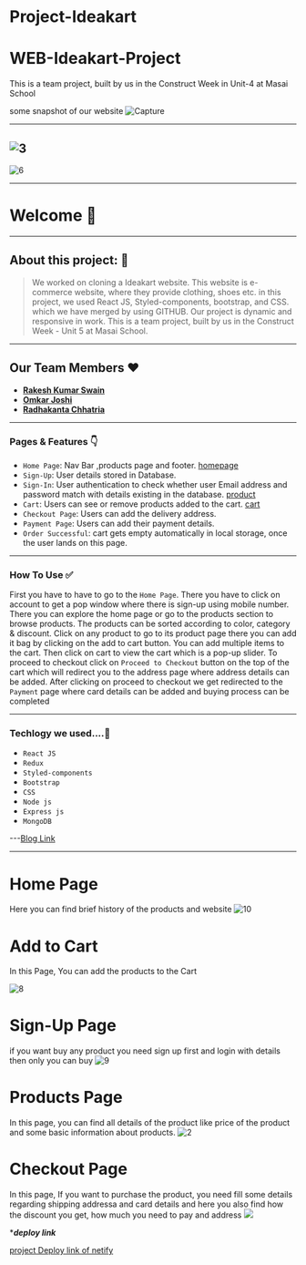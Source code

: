 # Project-Ideakart
# WEB-Ideakart-Project
This is a team project, built by us in the Construct Week in Unit-4 at Masai School


some snapshot of our website
![Capture](https://miro.medium.com/max/1400/1*n_DV1VS6Ap4dyg0UhVx7UA.png)

---------
![3](https://miro.medium.com/max/1400/1*rMzUZuqCQd6h_2Fd7PUYaw.png)
----------------

![6](https://miro.medium.com/max/1400/1*cpB5Ec8ajmG9YupTONPXvg.png)


---

# Welcome 👋

---

## About this project: 🙌

> We worked on cloning a Ideakart website. This website is e-commerce website, where they provide clothing, shoes etc. in this project, we used React JS, Styled-components, bootstrap, and CSS. which we have merged by using GITHUB. Our project is dynamic and responsive in work.
> This is a team project, built by us in the Construct Week - Unit 5 at Masai School.


---

## Our Team Members ❤️

- [**Rakesh Kumar Swain**](https://www.linkedin.com/in/rakesh-kumar-swain-8259a7164/)
- [**Omkar Joshi**](https://www.linkedin.com/in/omkar-joshi-969865168/)
- [**Radhakanta Chhatria**](https://www.linkedin.com/in/radhakanta-chhatria-91b0171a9/)
---

### Pages & Features 👇

- `Home Page`: Nav Bar ,products page and footer.
[homepage](https://user-images.githubusercontent.com/96947719/174470085-708117f5-9697-447e-b726-dc604a6f22e1.png)
- `Sign-Up`: User details stored in Database.
- `Sign-In`: User authentication to check whether user Email address and password match with details existing in the database.
[product](https://user-images.githubusercontent.com/96947719/174470104-50dbfb23-607d-40dd-896c-e7dff11b96b1.png)
- `Cart`: Users can see or remove products added to the cart.
[cart](https://user-images.githubusercontent.com/96947719/174470131-ee972623-d576-466b-8a4e-f741a93aa806.png)
- `Checkout Page`: Users can add the delivery address.
- `Payment Page`: Users can add their payment details.
- `Order Successful`: cart gets empty automatically in local storage, once the user lands on this page.

---

### How To Use ✅

First you have to have to go to the `Home Page`. There you have to click on account to get a pop window where there is sign-up using mobile number.  There you can explore the home page or go to the products section to browse products. The products can be sorted according to color,  category & discount. Click on any product to go to its product page there you can add it bag by clicking on the add to cart button. You can add multiple items to the cart. Then click on cart to view the cart which is a pop-up slider. To proceed to checkout click on `Proceed to Checkout` button on the top of the cart which will redirect you to the address page where address details can be added. After clicking on proceed to checkout we get redirected to the `Payment` page where card details can be added and buying process can be completed

---

### Techlogy we used....🔧

- `React JS` 
- `Redux`
- `Styled-components`
- `Bootstrap`
- `CSS`
- `Node js`
- `Express js`
- `MongoDB`

---[Blog Link](https://medium.com/@swainrakeshkumar60/ideakart-clone-304a3d9e616b)



---

# Home Page
Here you can find brief history of the products and website
 ![10](https://miro.medium.com/max/1400/1*n_DV1VS6Ap4dyg0UhVx7UA.png)
    



# Add to Cart
In this Page, You can add the products to the Cart

![8](https://miro.medium.com/max/1400/1*I8kuAXjtCIHitapdMmjO8g.png)




# Sign-Up Page
if you want buy any product you need sign up first and login with details then only you can buy
![9](https://miro.medium.com/max/1400/1*mJdMI76obW-Wpx2wxT90IA.png)




# Products Page
In this page, you can find all details of the product like price of the product and some basic information about products.
![2](https://miro.medium.com/max/1400/1*Kbk4OWaEngiytsGBL8Rd8A.png)



 # Checkout Page
In this page, If you want to purchase the product, you need fill some details regarding shipping addressa and card details and here you also find how the discount you get, how much you need to pay and address
![](https://miro.medium.com/max/1400/1*0CYJer8ibyT3W9ijXm9acA.png)




****deploy link***

[project Deploy link of netify](https://ideakaart.netlify.app/)

